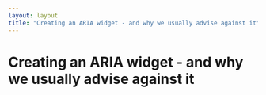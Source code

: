 ```yaml
---
layout: layout
title: "Creating an ARIA widget - and why we usually advise against it"
---
```


# Creating an ARIA widget - and why we usually advise against it

